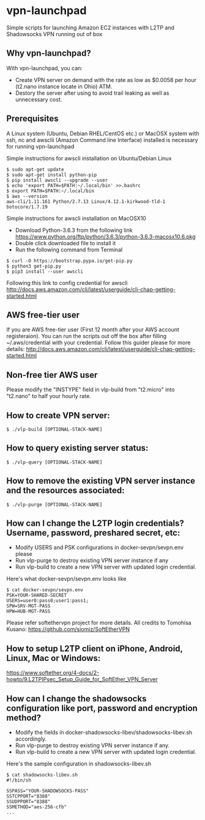 # vpn-launchpad
Simple scripts for launching Amazon EC2 instances with L2TP and Shadowsocks VPN running out of box


## Why vpn-launchpad?
With vpn-launchpad, you can:
 - Create VPN server on demand with the rate as low as $0.0058 per hour (t2.nano instance locate in Ohio) ATM.
 - Destory the server after using to avoid trail leaking as well as unnecessary cost.


## Prerequisites
A Linux system (Ubuntu, Debian RHEL/CentOS etc.) or MacOSX system with ssh, nc and awsclii (Amazon Command line Interface) installed  is necessary for running vpn-launchpad

Simple instructions for awscli installation on Ubuntu/Debian Linux
```
$ sudo apt-get update
$ sudo apt-get install python-pip
$ pip install awscli --upgrade --user
$ echo 'export PATH=$PATH:~/.local/bin' >>.bashrc 
$ export PATH=$PATH:~/.local/bin
$ aws --version
aws-cli/1.11.161 Python/2.7.13 Linux/4.12.1-kirkwood-tld-1 botocore/1.7.19
```

Simple instructions for awscli installation on MacOSX10
 - Download Python-3.6.3 from the following link <https://www.python.org/ftp/python/3.6.3/python-3.6.3-macosx10.6.pkg>
 - Double click downloaded file to install it
 - Run the following command from Terminal
```
$ curl -O https://bootstrap.pypa.io/get-pip.py
$ python3 get-pip.py
$ pip3 install --user awscli
```
Following this link to config credential for awscli
<http://docs.aws.amazon.com/cli/latest/userguide/cli-chap-getting-started.html>


## AWS free-tier user
If you are AWS free-tier user (First 12 month after your AWS account registeraion). You can run the scripts out off the box after filling ~/.aws/credential with your credential. Follow this guider please for more details:
<http://docs.aws.amazon.com/cli/latest/userguide/cli-chap-getting-started.html>


## Non-free tier AWS user
Please modify the "INSTYPE" field in vlp-build from "t2.micro" into "t2.nano" to half your hourly rate.


## How to create VPN server:
`$ ./vlp-build [OPTIONAL-STACK-NAME]`


## How to query existing server status:
`$ ./vlp-query [OPTIONAL-STACK-NAME]`


## How to remove the existing VPN server instance and the resources associated:
`$ ./vlp-purge [OPTIONAL-STACK-NAME]`


## How can I change the L2TP login credentials? Username, password, preshared secret, etc:
 - Modify USERS and PSK configurations in docker-sevpn/sevpn.env please
 - Run vlp-purge to destroy existing VPN server instance if any
 - Run vlp-build to create a new VPN server with updated login credential.

Here's what docker-sevpn/sevpn.env looks like
```
$ cat docker-sevpn/sevpn.env
PSK=YOUR-SHARED-SECRET
USERS=user0:pass0;user1:pass1;
SPW=SRV-MGT-PASS
HPW=HUB-MGT-PASS
```
Please refer softethervpn project for more details. All credits to Tomohisa Kusano:
<https://github.com/siomiz/SoftEtherVPN>


## How to setup L2TP client on iPhone, Android, Linux, Mac or Windows:
<https://www.softether.org/4-docs/2-howto/9.L2TPIPsec_Setup_Guide_for_SoftEther_VPN_Server>


## How can I change the shadowsocks configuration like port, password and encryption method?
 - Modify the fields in docker-shadowsocks-libev/shadowsocks-libev.sh accordingly.
 - Run vlp-purge to destroy existing VPN server instance if any.
 - Run vlp-build to create a new VPN server with updated login credential.

Here's the sample configuration in shadowsocks-libev.sh
```
$ cat shadowsocks-libev.sh
#!/bin/sh

SSPASS="YOUR-SHADOWSOCKS-PASS"
SSTCPPORT="8388"
SSUDPPORT="8388"
SSMETHOD="aes-256-cfb"
...
```
